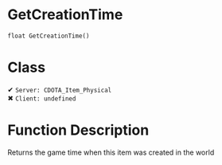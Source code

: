 # GetCreationTime
```
float GetCreationTime()
```
# Class
✔ `Server: CDOTA_Item_Physical`  
✖ `Client: undefined`  

# Function Description
Returns the game time when this item was created in the world
